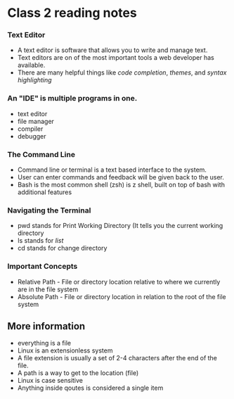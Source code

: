 # Class 2 reading notes


### Text Editor
* A text editor is software that allows you to write and manage text. 
* Text editors are on of the most important tools a web developer has available.
* There are many helpful things like *code completion*, *themes*, and *syntax highlighting*

### An "IDE" is multiple programs in one.
* text editor
* file manager
* compiler
* debugger

### The Command Line
* Command line or terminal is a text based interface to the system. 
* User can enter commands and feedback will be given back to the user. 
* Bash is the most common shell (zsh) is z shell, built on top of bash with additional features

### Navigating the Terminal
* pwd stands for Print Working Directory (It tells you the current working directory
* ls stands for *list*
* cd stands for change directory

### Important Concepts
* Relative Path - File or directory location relative to where we currently are in the file system
* Absolute Path - File or directory location in relation to the root of the file system

## More information
* everything is a file
* Linux is an extensionless system
* A file extension is usually a set of 2-4 characters after the end of the file.
* A path is a way to get to the location (file)
* Linux is case sensitive
* Anything inside qoutes is considered a single item
